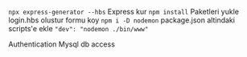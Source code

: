 
`npx express-generator --hbs` Express kur
`npm install` Paketleri yukle
login.hbs olustur formu koy
`npm i -D nodemon`
package.json altindaki scripts'e ekle `"dev": "nodemon ./bin/www"`

Authentication
Mysql db access